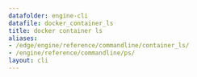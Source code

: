 ```yaml
---
datafolder: engine-cli
datafile: docker_container_ls
title: docker container ls
aliases:
- /edge/engine/reference/commandline/container_ls/
- /engine/reference/commandline/ps/
layout: cli
---
```


<!--
This page is automatically generated from Docker's source code. If you want to
suggest a change to the text that appears here, open a ticket or pull request
in the source repository on GitHub:

https://github.com/docker/cli
-->
